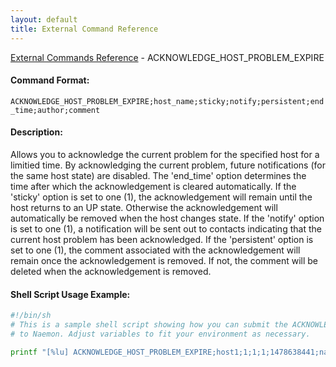 ```yaml
---
layout: default
title: External Command Reference
---
```


<!--
************************************************
* AUTO GENERATED PAGE - USE ./update SCRIPT
************************************************
-->

<span class="glyphicon glyphicon-arrow-up"></span><a href="index.html"> External Commands Reference</a> - ACKNOWLEDGE_HOST_PROBLEM_EXPIRE<br>


#### Command Format:

`ACKNOWLEDGE_HOST_PROBLEM_EXPIRE;host_name;sticky;notify;persistent;end_time;author;comment`

#### Description:

Allows you to acknowledge the current problem for the specified host for a limitied time. By acknowledging the current problem, future notifications (for the same host state) are disabled. The 'end_time' option determines the time after which the acknowledgement is cleared automatically. If the 'sticky' option is set to one (1), the acknowledgement will remain until the host returns to an UP state. Otherwise the acknowledgement will automatically be removed when the host changes state. If the 'notify' option is set to one (1), a notification will be sent out to contacts indicating that the current host problem has been acknowledged. If the 'persistent' option is set to one (1), the comment associated with the acknowledgement will remain once the acknowledgement is removed. If not, the comment will be deleted when the acknowledgement is removed.

#### Shell Script Usage Example:

```sh
#!/bin/sh
# This is a sample shell script showing how you can submit the ACKNOWLEDGE_HOST_PROBLEM_EXPIRE command
# to Naemon. Adjust variables to fit your environment as necessary.

printf "[%lu] ACKNOWLEDGE_HOST_PROBLEM_EXPIRE;host1;1;1;1;1478638441;naemonadmin;This is an example comment.\n" `date +%s` > /var/lib/naemon/naemon.cmd
```



